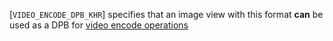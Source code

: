 [`VIDEO_ENCODE_DPB_KHR`] specifies that an image
view with this format  **can**  be used as a DPB for
[video encode operations](https://www.khronos.org/registry/vulkan/specs/1.3-extensions/html/vkspec.html#video-encode-operations)